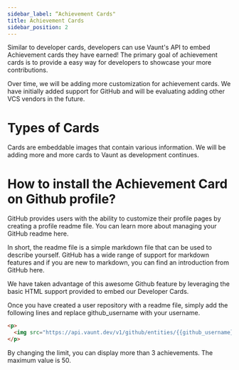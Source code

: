 ```yaml
---
sidebar_label: “Achievement Cards"
title: Achievement Cards
sidebar_position: 2
---
```


Similar to developer cards, developers can use Vaunt's API to embed Achievement cards they have earned! The primary goal of achievement cards is to provide a easy way for developers to showcase your more contributions.

Over time, we will be adding more customization for achievement cards. We have initially added support for GitHub and will be evaluating adding other VCS vendors in the future.


# Types of Cards 

Cards are embeddable images that contain various information. We will be adding more and more cards to Vaunt as development continues.

# How to install the Achievement Card on Github profile?

GitHub provides users with the ability to customize their profile pages by creating a profile readme file. You can learn more about managing your GitHub readme here.

In short, the readme file is a simple markdown file that can be used to describe yourself. GitHub has a wide range of support for markdown features and if you are new to markdown, you can find an introduction from GitHub here.

We have taken advantage of this awesome Github feature by leveraging the basic HTML support provided to embed our Developer Cards.

Once you have created a user repository with a readme file, simply add the following lines and replace github_username with your username.

```html
<p>
  <img src="https://api.vaunt.dev/v1/github/entities/{{github_username}}/achievements?format=svg&limit=3" width="350" />
</p>
```

By changing the limit, you can display more than 3 achievements. The maximum value is 50.
